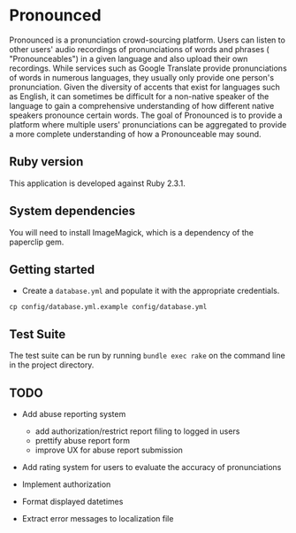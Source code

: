 # Pronounced

Pronounced is a pronunciation crowd-sourcing platform. Users can listen
to other users' audio recordings of pronunciations of words and phrases (
"Pronounceables") in a given language and also upload their own recordings.
While services such as Google Translate provide pronunciations of words in numerous
languages, they usually only provide one person's pronunciation. Given the
diversity of accents that exist for languages such as English, it can sometimes
be difficult for a non-native speaker of the language to gain a comprehensive
understanding of how different native speakers pronounce certain words. The goal
of Pronounced is to provide a platform where multiple users' pronunciations
can be aggregated to provide a more complete understanding of how
a Pronounceable may sound.

## Ruby version

This application is developed against Ruby 2.3.1.

## System dependencies

You will need to install ImageMagick, which is a dependency of the paperclip gem.

## Getting started

* Create a `database.yml` and populate it with the appropriate credentials.

`cp config/database.yml.example config/database.yml`

## Test Suite

The test suite can be run by running `bundle exec rake` on the command line in the project directory.

## TODO

* Add abuse reporting system
  - add authorization/restrict report filing to logged in users
  - prettify abuse report form
  - improve UX for abuse report submission

* Add rating system for users to evaluate the accuracy of pronunciations
* Implement authorization
* Format displayed datetimes
* Extract error messages to localization file
